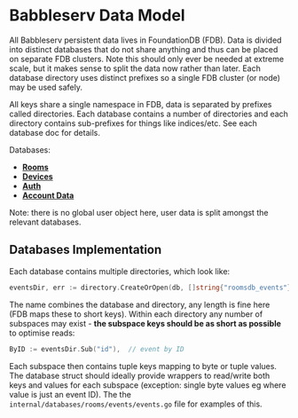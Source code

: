 # Babbleserv Data Model

All Babbleserv persistent data lives in FoundationDB (FDB). Data is divided into distinct databases that do not share anything and thus can be placed on separate FDB clusters. Note this should only ever be needed at extreme scale, but it makes sense to split the data now rather than later. Each database directory uses distinct prefixes so a single FDB cluster (or node) may be used safely.

All keys share a single namespace in FDB, data is separated by prefixes called directories. Each database contains a number of directories and each directory contains sub-prefixes for things like indices/etc. See each database doc for details.

Databases:

- [**Rooms**](./data-model-rooms.md)
- [**Devices**](./data-model-devices.md)
- [**Auth**](./data-model-auth.md)
- [**Account Data**](./data-model-account-data.md)

Note: there is no global user object here, user data is split amongst the relevant databases.

## Databases Implementation

Each database contains multiple directories, which look like:

```go
eventsDir, err := directory.CreateOrOpen(db, []string{"roomsdb_events"}, nil)
```

The name combines the database and directory, any length is fine here (FDB maps these to short keys). Within each directory any number of subspaces may exist - **the subspace keys should be as short as possible** to optimise reads:

```go
ByID := eventsDir.Sub("id"),  // event by ID
```

Each subspace then contains tuple keys mapping to byte or tuple values. The database struct should ideally provide wrappers to read/write both keys and values for each subspace (exception: single byte values eg where value is just an event ID). The the `internal/databases/rooms/events/events.go` file for examples of this.
